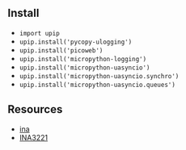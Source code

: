 ## Install

- `import upip`
- `upip.install('pycopy-ulogging')`
- `upip.install('picoweb')`
- `upip.install('micropython-logging')`
- `upip.install('micropython-uasyncio')`
- `upip.install('micropython-uasyncio.synchro')`
- `upip.install('micropython-uasyncio.queues')`

## Resources

- [ina](https://github.com/chrisb2/pyb_ina219)
- [INA3221](https://github.com/switchdoclabs/SDL_Pi_INA3221)